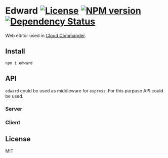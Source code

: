 Edward [![License][LicenseIMGURL]][LicenseURL] [![NPM version][NPMIMGURL]][NPMURL] [![Dependency Status][DependencyStatusIMGURL]][DependencyStatusURL]
=======
[NPMIMGURL]:                https://img.shields.io/npm/v/edward.svg?style=flat
[BuildStatusIMGURL]:        https://img.shields.io/travis/cloudcmd/edward/master.svg?style=flat
[DependencyStatusIMGURL]:   https://img.shields.io/gemnasium/cloudcmd/edward.svg?style=flat
[LicenseIMGURL]:            https://img.shields.io/badge/license-MIT-317BF9.svg?style=flat
[NPM_INFO_IMG]:             https://nodei.co/npm/edward.png
[NPMURL]:                   https://npmjs.org/package/edward "npm"
[DependencyStatusURL]:      https://gemnasium.com/cloudcmd/edward "Dependency Status"
[LicenseURL]:               https://tldrlegal.com/license/mit-license "MIT License"

Web editor used in [Cloud Commander](http://cloudcmd.io).

## Install

`npm i edward`

## API
`edward` could be used as middleware for `express`.
For this purpuse API could be used.

### Server

### Client

## License

MIT
